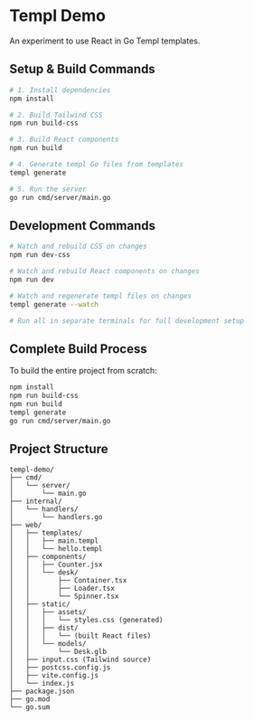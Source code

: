 # Templ Demo

An experiment to use React in Go Templ templates.

## Setup & Build Commands

```bash
# 1. Install dependencies
npm install

# 2. Build Tailwind CSS
npm run build-css

# 3. Build React components
npm run build

# 4. Generate templ Go files from templates
templ generate

# 5. Run the server
go run cmd/server/main.go
```

## Development Commands

```bash
# Watch and rebuild CSS on changes
npm run dev-css

# Watch and rebuild React components on changes
npm run dev

# Watch and regenerate templ files on changes
templ generate --watch

# Run all in separate terminals for full development setup
```

## Complete Build Process

To build the entire project from scratch:

```bash
npm install
npm run build-css
npm run build
templ generate
go run cmd/server/main.go
```

## Project Structure

```
templ-demo/
├── cmd/
│   └── server/
│       └── main.go
├── internal/
│   └── handlers/
│       └── handlers.go
├── web/
│   ├── templates/
│   │   ├── main.templ
│   │   └── hello.templ
│   ├── components/
│   │   ├── Counter.jsx
│   │   └── desk/
│   │       ├── Container.tsx
│   │       ├── Loader.tsx
│   │       └── Spinner.tsx
│   ├── static/
│   │   ├── assets/
│   │   │   └── styles.css (generated)
│   │   ├── dist/
│   │   │   └── (built React files)
│   │   └── models/
│   │       └── Desk.glb
│   ├── input.css (Tailwind source)
│   ├── postcss.config.js
│   ├── vite.config.js
│   └── index.js
├── package.json
├── go.mod
└── go.sum
```
